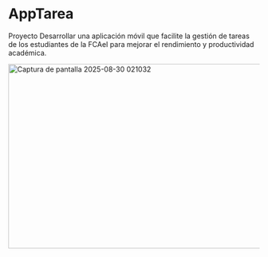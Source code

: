 # AppTarea
Proyecto
Desarrollar una aplicación móvil que facilite la gestión de tareas de los estudiantes de la FCAeI para mejorar el rendimiento y productividad académica.



<img width="712" height="371" alt="Captura de pantalla 2025-08-30 021032" src="https://github.com/user-attachments/assets/f71a47f9-c393-4ac8-9b96-a1cc7197d958" />

